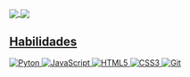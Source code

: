 <div>
  <a href="https://github.com/focarica">
  <img align="center"
       src="https://readme-stats.clckblog.space/api?username=focarica&show_icons=true&theme=ayu-mirage&hide_border=True&include_all_commits=true&count_private=true">
  <img align="center" src="https://readme-stats.clckblog.space/api/top-langs/?username=focarica&theme=ayu-mirage&hide_border=True&layout=compact&count_private=true"/>

  <h2 style="text-decoration: none;">Habilidades</h2>


 <img src="https://img.shields.io/badge/-Python-black?style=flat-square&logo=python" alt="Pyton" />
 <img src="https://img.shields.io/badge/-JavaScript-black?style=flat-square&logo=javascript" alt="JavaScript" />
 <img src="https://img.shields.io/badge/-HTML5-black?style=flat-square&logo=html5&logoColor=white" alt="HTML5" />
 <img src="https://img.shields.io/badge/-CSS3-black?style=flat-square&logo=css3" alt="CSS3" />
 <img src="https://img.shields.io/badge/-Git-black?style=flat-square&logo=git" alt="Git" />

</div>
